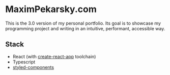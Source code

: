 # MaximPekarsky.com

This is the 3.0 version of my personal portfolio. Its goal is to showcase my programming project and writing in an intuitive, performant, accessible way.

## Stack
* React (with [create-react-app](https://create-react-app.dev/) toolchain)
* Typescript
* [styled-components](https://styled-components.com/)